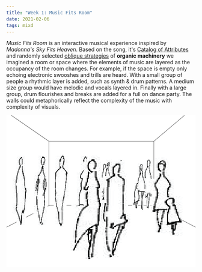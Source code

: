 ```yaml
---
title: "Week 1: Music Fits Room"
date: 2021-02-06
tags: mixd
---
```

*Music Fits Room* is an interactive musical experience inspired by *Madonna's Sky Fits Heaven*. Based on the song, it's [Catalog of Attributes](https://makingmusic.ableton.com/catalog-of-attributes) and randomly selected [oblique strategies](https://www.joshharrison.net/oblique-strategies/) of **organic machinery** we imagined a room or space where the elements of music are layered as the occupancy of the room changes. For example, if the space is empty only echoing electronic swooshes and trills are heard. With a small group of people a rhythmic layer is added, such as synth & drum patterns. A medium size group would have melodic and vocals layered in. Finally with a large group, drum flourishes and breaks are added for a full on dance party. The walls could metaphorically reflect the complexity of the music with complexity of visuals.

![](/images/roomFitsMusic.png)